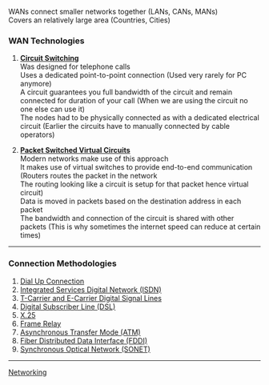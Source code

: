WANs connect smaller networks together (LANs, CANs, MANs)  
Covers an relatively large area (Countries, Cities)

### WAN Technologies

1. **<u>Circuit Switching</u>**  
   Was designed for telephone calls  
   Uses a dedicated point-to-point connection (Used very rarely for PC anymore)  
   A circuit guarantees you full bandwidth of the circuit and remain connected for duration of your call (When we are using the circuit no one else can use it)  
   The nodes had to be physically connected as with a dedicated electrical circuit (Earlier the circuits have to manually connected by cable operators)

2. **<u>Packet Switched Virtual Circuits</u>**  
   Modern networks make use of this approach  
   It makes use of virtual switches to provide end-to-end communication (Routers routes the packet in the network  
   The routing looking like a circuit is setup for that packet hence virtual circuit)  
   Data is moved in packets based on the destination address in each packet  
   The bandwidth and connection of the circuit is shared with other packets (This is why sometimes the internet speed can reduce at certain times)

---

### Connection Methodologies

1. [Dial Up Connection](Connection%20Methodologies/Dial%20Up%20Connection.md)
2. [Integrated Services Digital Network (ISDN)](Connection%20Methodologies/Integrated%20Services%20Digital%20Network%20%28ISDN%29.md)
3. [T-Carrier and E-Carrier Digital Signal Lines](Connection%20Methodologies/T-Carrier%20and%20E-Carrier%20Digital%20Signal%20Lines.md)
4. [Digital Subscriber Line (DSL)](Connection%20Methodologies/Digital%20Subscriber%20Line%20%28DSL%29.md)
5. [X.25](Connection%20Methodologies/X.25.md)
6. [Frame Relay](Connection%20Methodologies/Frame%20Relay.md)
7. [Asynchronous Transfer Mode (ATM)](Connection%20Methodologies/Asynchronous%20Transfer%20Mode%20%28ATM%29.md)
8. [Fiber Distributed Data Interface (FDDI)](Connection%20Methodologies/Fiber%20Distributed%20Data%20Interface%20%28FDDI%29.md)
9. [Synchronous Optical Network (SONET)](Connection%20Methodologies/Synchronous%20Optical%20Network%20%28SONET%29.md)

---

[Networking](../Networking.md)

